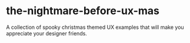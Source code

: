 # the-nightmare-before-ux-mas
A collection of spooky christmas themed UX examples that will make you appreciate your designer friends.
